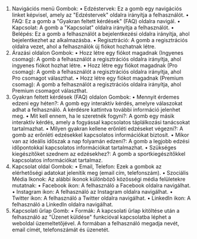1. Navigációs menü
Gombok:
	•	Edzéstervek: Ez a gomb egy navigációs linket képvisel, amely az "Edzéstervek" oldalra irányítja a felhasználót.
	•	FAQ: Ez a gomb a "Gyakran feltett kérdések" (FAQ) oldalra navigál.
	•	Kapcsolat: A gomb a "Kapcsolat" oldalra irányítja a felhasználót.
	•	Belépés: Ez a gomb a felhasználót a bejelentkezési oldalra irányítja, ahol bejelentkezhet az alkalmazásba.
	•	Regisztráció: A gomb a regisztrációs oldalra vezet, ahol a felhasználók új fiókot hozhatnak létre.
2. Árazási oldalon
Gombok:
	•	Hozz létre egy fiókot magadnak (Ingyenes csomag): A gomb a felhasználót a regisztrációs oldalra irányítja, ahol ingyenes fiókot hozhat létre.
	•	Hozz létre egy fiókot magadnak (Pro csomag): A gomb a felhasználót a regisztrációs oldalra irányítja, ahol Pro csomagot választhat.
	•	Hozz létre egy fiókot magadnak (Premium csomag): A gomb a felhasználót a regisztrációs oldalra irányítja, ahol Premium csomagot választhat.
3. Gyakran feltett kérdések (FAQ) oldalon
Gombok:
	•	Mennyit érdemes edzeni egy héten?: A gomb egy interaktív kérdés, amelyre válaszokat adhat a felhasználó. A kérdésre kattintva további információ jelenhet meg.
	•	Mit kell ennem, ha le szeretnék fogyni?: A gomb egy másik interaktív kérdés, amely a fogyással kapcsolatos táplálkozási tanácsokat tartalmazhat.
	•	Milyen gyakran kellene erőnléti edzéseket végezni?: A gomb az erőnléti edzésekkel kapcsolatos információkat biztosít.
	•	Mikor van az ideális időszak a nap folyamán edzeni?: A gomb a legjobb edzési időpontokkal kapcsolatos információkat tartalmazhat.
	•	Szükséges kiegészítőket szednem az edzésekhez?: A gomb a sportkiegészítőkkel kapcsolatos információkat tartalmaz.
4. Kapcsolat oldal
Gombok:
	•	Email, Telefon: Ezek a gombok az elérhetőségi adatokat jelenítik meg (email cím, telefonszám).
	•	Szociális Média Ikonok: Az alábbi ikonok különböző közösségi média felületekre mutatnak:
	•	Facebook ikon: A felhasználó a Facebook oldalra navigálhat.
	•	Instagram ikon: A felhasználó az Instagram oldalra navigálhat.
	•	Twitter ikon: A felhasználó a Twitter oldalra navigálhat.
	•	LinkedIn ikon: A felhasználó a LinkedIn oldalra navigálhat.
5. Kapcsolati űrlap
Gomb:
	•	Formák: A kapcsolati űrlap kitöltése után a felhasználó az "Üzenet küldése" funkcióval kapcsolatba léphet a weboldal üzemeltetőjével. A formában a felhasználó megadja nevét, email címét, telefonszámát és üzenetét.


